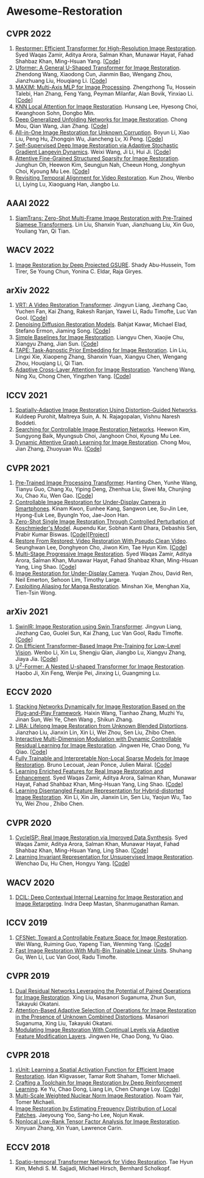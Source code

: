 # Awesome-Restoration

## CVPR 2022
1. [Restormer: Efficient Transformer for High-Resolution Image Restoration](https://openaccess.thecvf.com/content/CVPR2022/papers/Zamir_Restormer_Efficient_Transformer_for_High-Resolution_Image_Restoration_CVPR_2022_paper.pdf). Syed Waqas Zamir, Aditya Arora, Salman Khan, Munawar Hayat, Fahad Shahbaz Khan, Ming-Hsuan Yang. [[Code](https://github.com/swz30/Restormer)]
2. [Uformer: A General U-Shaped Transformer for Image Restoration](https://openaccess.thecvf.com/content/CVPR2022/papers/Wang_Uformer_A_General_U-Shaped_Transformer_for_Image_Restoration_CVPR_2022_paper.pdf). Zhendong Wang, Xiaodong Cun, Jianmin Bao, Wengang Zhou, Jianzhuang Liu, Houqiang Li. [[Code](https://github.com/ZhendongWang6/Uformer)]
3. [MAXIM: Multi-Axis MLP for Image Processing](https://openaccess.thecvf.com/content/CVPR2022/papers/Tu_MAXIM_Multi-Axis_MLP_for_Image_Processing_CVPR_2022_paper.pdf). Zhengzhong Tu, Hossein Talebi, Han Zhang, Feng Yang, Peyman Milanfar, Alan Bovik, Yinxiao Li. [[Code](https://github.com/google-research/maxim)]
4. [KNN Local Attention for Image Restoration](https://openaccess.thecvf.com/content/CVPR2022/papers/Lee_KNN_Local_Attention_for_Image_Restoration_CVPR_2022_paper.pdf). Hunsang Lee, Hyesong Choi, Kwanghoon Sohn, Dongbo Min.
5. [Deep Generalized Unfolding Networks for Image Restoration](https://openaccess.thecvf.com/content/CVPR2022/papers/Mou_Deep_Generalized_Unfolding_Networks_for_Image_Restoration_CVPR_2022_paper.pdf). Chong Mou, Qian Wang, Jian Zhang. [[Code](https://github.com/MC-E/Deep-Generalized-Unfolding-Networks-for-Image-Restoration)]
6. [All-in-One Image Restoration for Unknown Corruption](https://openaccess.thecvf.com/content/CVPR2022/papers/Li_All-in-One_Image_Restoration_for_Unknown_Corruption_CVPR_2022_paper.pdf). Boyun Li, Xiao Liu, Peng Hu, Zhongqin Wu, Jiancheng Lv, Xi Peng. [[Code](https://github.com/XLearning-SCU/2022-CVPR-AirNet)]
7. [Self-Supervised Deep Image Restoration via Adaptive Stochastic Gradient Langevin Dynamics](https://openaccess.thecvf.com/content/CVPR2022/papers/Wang_Self-Supervised_Deep_Image_Restoration_via_Adaptive_Stochastic_Gradient_Langevin_Dynamics_CVPR_2022_paper.pdf). Weixi Wang, Ji Li, Hui Ji. [[Code](https://github.com/Wang-weixi/restricted_sampling)]
8. [Attentive Fine-Grained Structured Sparsity for Image Restoration](https://openaccess.thecvf.com/content/CVPR2022/papers/Oh_Attentive_Fine-Grained_Structured_Sparsity_for_Image_Restoration_CVPR_2022_paper.pdf). Junghun Oh, Heewon Kim, Seungjun Nah, Cheeun Hong, Jonghyun Choi, Kyoung Mu Lee. [[Code](https://github.com/JungHunOh/SLS_CVPR2022)]
9. [Revisiting Temporal Alignment for Video Restoration](https://openaccess.thecvf.com/content/CVPR2022/papers/Zhou_Revisiting_Temporal_Alignment_for_Video_Restoration_CVPR_2022_paper.pdf). Kun Zhou, Wenbo Li, Liying Lu, Xiaoguang Han, Jiangbo Lu. 

## AAAI 2022
1. [SiamTrans: Zero-Shot Multi-Frame Image Restoration with Pre-Trained Siamese Transformers](https://www.aaai.org/AAAI22Papers/AAAI-7488.LiuL.pdf). Lin Liu, Shanxin Yuan, Jianzhuang Liu, Xin Guo, Youliang Yan, Qi Tian.

## WACV 2022
1. [Image Restoration by Deep Projected GSURE](https://openaccess.thecvf.com/content/WACV2022/papers/Abu-Hussein_Image_Restoration_by_Deep_Projected_GSURE_WACV_2022_paper.pdf). Shady Abu-Hussein, Tom Tirer, Se Young Chun, Yonina C. Eldar, Raja Giryes. 

## arXiv 2022
1. [VRT: A Video Restoration Transformer](https://arxiv.org/pdf/2201.12288). Jingyun Liang, Jiezhang Cao, Yuchen Fan, Kai Zhang, Rakesh Ranjan, Yawei Li, Radu Timofte, Luc Van Gool. [[Code](https://github.com/JingyunLiang/VRT)]
2. [Denoising Diffusion Restoration Models](https://arxiv.org/pdf/2201.11793). Bahjat Kawar, Michael Elad, Stefano Ermon, Jiaming Song. [[Code](https://github.com/bahjat-kawar/ddrm)]
3. [Simple Baselines for Image Restoration](https://arxiv.org/pdf/2204.04676). Liangyu Chen, Xiaojie Chu, Xiangyu Zhang, Jian Sun. [[Code](https://github.com/megvii-research/NAFNet)]
4. [TAPE: Task-Agnostic Prior Embedding for Image Restoration](https://arxiv.org/pdf/2203.06074). Lin Liu, Lingxi Xie, Xiaopeng Zhang, Shanxin Yuan, Xiangyu Chen, Wengang Zhou, Houqiang Li, Qi Tian.
5. [Adaptive Cross-Layer Attention for Image Restoration](https://arxiv.org/pdf/2203.03619). Yancheng Wang, Ning Xu, Chong Chen, Yingzhen Yang. [[Code](https://github.com/SDL-ASU/ACLA)]

## ICCV 2021
1. [Spatially-Adaptive Image Restoration Using Distortion-Guided Networks](https://openaccess.thecvf.com/content/ICCV2021/papers/Purohit_Spatially-Adaptive_Image_Restoration_Using_Distortion-Guided_Networks_ICCV_2021_paper.pdf). Kuldeep Purohit, Maitreya Suin, A. N. Rajagopalan, Vishnu Naresh Boddeti.
2. [Searching for Controllable Image Restoration Networks](https://openaccess.thecvf.com/content/ICCV2021/papers/Kim_Searching_for_Controllable_Image_Restoration_Networks_ICCV_2021_paper.pdf). Heewon Kim, Sungyong Baik, Myungsub Choi, Janghoon Choi, Kyoung Mu Lee.
3. [Dynamic Attentive Graph Learning for Image Restoration](https://openaccess.thecvf.com/content/ICCV2021/papers/Mou_Dynamic_Attentive_Graph_Learning_for_Image_Restoration_ICCV_2021_paper.pdf). Chong Mou, Jian Zhang, Zhuoyuan Wu. [[Code](https://github.com/jianzhangcs/DAGL)]

## CVPR 2021
1. [Pre-Trained Image Processing Transformer](https://openaccess.thecvf.com/content/CVPR2021/papers/Chen_Pre-Trained_Image_Processing_Transformer_CVPR_2021_paper.pdf). Hanting Chen, Yunhe Wang, Tianyu Guo, Chang Xu, Yiping Deng, Zhenhua Liu, Siwei Ma, Chunjing Xu, Chao Xu, Wen Gao. [[Code](https://github.com/huawei-noah/Pretrained-IPT)]
2. [Controllable Image Restoration for Under-Display Camera in Smartphones](https://openaccess.thecvf.com/content/CVPR2021/papers/Kwon_Controllable_Image_Restoration_for_Under-Display_Camera_in_Smartphones_CVPR_2021_paper.pdf). Kinam Kwon, Eunhee Kang, Sangwon Lee, Su-Jin Lee, Hyong-Euk Lee, ByungIn Yoo, Jae-Joon Han.
3. [Zero-Shot Single Image Restoration Through Controlled Perturbation of Koschmieder's Model](https://openaccess.thecvf.com/content/CVPR2021/papers/Kar_Zero-Shot_Single_Image_Restoration_Through_Controlled_Perturbation_of_Koschmieders_Model_CVPR_2021_paper.pdf). Aupendu Kar, Sobhan Kanti Dhara, Debashis Sen, Prabir Kumar Biswas. [[Code](https://github.com/aupendu/zero-restore)][[Project](https://aupendu.github.io/zero-restore)]
4. [Restore From Restored: Video Restoration With Pseudo Clean Video](https://openaccess.thecvf.com/content/CVPR2021/papers/Lee_Restore_From_Restored_Video_Restoration_With_Pseudo_Clean_Video_CVPR_2021_paper.pdf). Seunghwan Lee, Donghyeon Cho, Jiwon Kim, Tae Hyun Kim. [[Code](https://github.com/shlee0/RFR-video-denoising)]
5. [Multi-Stage Progressive Image Restoration](https://openaccess.thecvf.com/content/CVPR2021/papers/Zamir_Multi-Stage_Progressive_Image_Restoration_CVPR_2021_paper.pdf). Syed Waqas Zamir, Aditya Arora, Salman Khan, Munawar Hayat, Fahad Shahbaz Khan, Ming-Hsuan Yang, Ling Shao. [[Code](https://github.com/swz30/MPRNet)]
6. [Image Restoration for Under-Display Camera](https://openaccess.thecvf.com/content/CVPR2021/papers/Zhou_Image_Restoration_for_Under-Display_Camera_CVPR_2021_paper.pdf). Yuqian Zhou, David Ren, Neil Emerton, Sehoon Lim, Timothy Large. 
7. [Exploiting Aliasing for Manga Restoration](https://openaccess.thecvf.com/content/CVPR2021/papers/Xie_Exploiting_Aliasing_for_Manga_Restoration_CVPR_2021_paper.pdf). Minshan Xie, Menghan Xia, Tien-Tsin Wong.

## arXiv 2021
1. [SwinIR: Image Restoration using Swin Transformer](https://openaccess.thecvf.com/content/ICCV2021W/AIM/papers/Liang_SwinIR_Image_Restoration_Using_Swin_Transformer_ICCVW_2021_paper.pdf). Jingyun Liang, Jiezhang Cao, Guolei Sun, Kai Zhang, Luc Van Gool, Radu Timofte. [[Code](https://github.com/JingyunLiang/SwinIR)]
2. [On Efficient Transformer-Based Image Pre-Training for Low-Level Vision](https://arxiv.org/pdf/2112.10175). Wenbo Li, Xin Lu, Shengju Qian, Jiangbo Lu, Xiangyu Zhang, Jiaya Jia. [[Code](https://github.com/fenglinglwb/EDT)]
3. [U<sup>2</sup>-Former: A Nested U-shaped Transformer for Image Restoration](https://arxiv.org/pdf/2112.02279). Haobo Ji, Xin Feng, Wenjie Pei, Jinxing Li, Guangming Lu.

## ECCV 2020
1. [Stacking Networks Dynamically for Image Restoration Based on the Plug-and-Play Framework](https://www.ecva.net/papers/eccv_2020/papers_ECCV/papers/123580443.pdf). Haixin Wang, Tianhao Zhang, Muzhi Yu, Jinan Sun, Wei Ye, Chen Wang , Shikun Zhang.
2. [LIRA: Lifelong Image Restoration from Unknown Blended Distortions](https://www.ecva.net/papers/eccv_2020/papers_ECCV/papers/123630596.pdf). Jianzhao Liu, Jianxin Lin, Xin Li, Wei Zhou, Sen Liu, Zhibo Chen.
3. [Interactive Multi-Dimension Modulation with Dynamic Controllable Residual Learning for Image Restoration](https://www.ecva.net/papers/eccv_2020/papers_ECCV/papers/123650052.pdf). Jingwen He, Chao Dong, Yu Qiao. [[Code](https://github.com/hejingwenhejingwen/CResMD)]
4. [Fully Trainable and Interpretable Non-Local Sparse Models for Image Restoration](https://www.ecva.net/papers/eccv_2020/papers_ECCV/papers/123670239.pdf). Bruno Lecouat, Jean Ponce, Julien Mairal. [[Code](https://github.com/bruno-31/groupsc)]
5. [Learning Enriched Features for Real Image Restoration and Enhancement](https://www.ecva.net/papers/eccv_2020/papers_ECCV/papers/123700494.pdf). Syed Waqas Zamir, Aditya Arora, Salman Khan, Munawar Hayat, Fahad Shahbaz Khan, Ming-Hsuan Yang, Ling Shao. [[Code](https://github.com/swz30/MIRNet)]
6. [Learning Disentangled Feature Representation for Hybrid-distorted Image Restoration](https://www.ecva.net/papers/eccv_2020/papers_ECCV/papers/123740307.pdf). Xin Li, Xin Jin, Jianxin Lin, Sen Liu, Yaojun Wu, Tao Yu, Wei Zhou , Zhibo Chen.

## CVPR 2020
1. [CycleISP: Real Image Restoration via Improved Data Synthesis](https://openaccess.thecvf.com/content_CVPR_2020/papers/Zamir_CycleISP_Real_Image_Restoration_via_Improved_Data_Synthesis_CVPR_2020_paper.pdf). Syed Waqas Zamir, Aditya Arora, Salman Khan, Munawar Hayat, Fahad Shahbaz Khan, Ming-Hsuan Yang, Ling Shao. [[Code](https://github.com/swz30/CycleISP)]
2. [Learning Invariant Representation for Unsupervised Image Restoration](https://openaccess.thecvf.com/content_CVPR_2020/papers/Du_Learning_Invariant_Representation_for_Unsupervised_Image_Restoration_CVPR_2020_paper.pdf). Wenchao Du, Hu Chen, Hongyu Yang. [[Code](https://github.com/Wenchao-Du/LIR-for-Unsupervised-IR)]

## WACV 2020
1. [DCIL: Deep Contextual Internal Learning for Image Restoration and Image Retargeting](https://openaccess.thecvf.com/content_WACV_2020/papers/Mastan_DCIL_Deep_Contextual_Internal_Learning_for_Image_Restoration_and_Image_WACV_2020_paper.pdf). Indra Deep Mastan, Shanmuganathan Raman. 

## ICCV 2019
1. [CFSNet: Toward a Controllable Feature Space for Image Restoration](https://openaccess.thecvf.com/content_ICCV_2019/papers/Wang_CFSNet_Toward_a_Controllable_Feature_Space_for_Image_Restoration_ICCV_2019_paper.pdf). Wei Wang, Ruiming Guo, Yapeng Tian, Wenming Yang. [[Code](https://github.com/qibao77/CFSNet)]
2. [Fast Image Restoration With Multi-Bin Trainable Linear Units](https://openaccess.thecvf.com/content_ICCV_2019/papers/Gu_Fast_Image_Restoration_With_Multi-Bin_Trainable_Linear_Units_ICCV_2019_paper.pdf). Shuhang Gu, Wen Li, Luc Van Gool, Radu Timofte.

## CVPR 2019
1. [Dual Residual Networks Leveraging the Potential of Paired Operations for Image Restoration](https://openaccess.thecvf.com/content_CVPR_2019/papers/Liu_Dual_Residual_Networks_Leveraging_the_Potential_of_Paired_Operations_for_CVPR_2019_paper.pdf). Xing Liu, Masanori Suganuma, Zhun Sun, Takayuki Okatani. 
2. [Attention-Based Adaptive Selection of Operations for Image Restoration in the Presence of Unknown Combined Distortions](https://openaccess.thecvf.com/content_CVPR_2019/papers/Suganuma_Attention-Based_Adaptive_Selection_of_Operations_for_Image_Restoration_in_the_CVPR_2019_paper.pdf). Masanori Suganuma, Xing Liu, Takayuki Okatani.
3. [Modulating Image Restoration With Continual Levels via Adaptive Feature Modification Layers](https://openaccess.thecvf.com/content_CVPR_2019/papers/He_Modulating_Image_Restoration_With_Continual_Levels_via_Adaptive_Feature_Modification_CVPR_2019_paper.pdf). Jingwen He, Chao Dong, Yu Qiao.

## CVPR 2018
1. [xUnit: Learning a Spatial Activation Function for Efficient Image Restoration](https://openaccess.thecvf.com/content_cvpr_2018/papers/Kligvasser_xUnit_Learning_a_CVPR_2018_paper.pdf). Idan Kligvasser, Tamar Rott Shaham, Tomer Michaeli.
2. [Crafting a Toolchain for Image Restoration by Deep Reinforcement Learning](https://openaccess.thecvf.com/content_cvpr_2018/papers/Yu_Crafting_a_Toolchain_CVPR_2018_paper.pdf). Ke Yu, Chao Dong, Liang Lin, Chen Change Loy. [[Code](http://mmlab.ie.cuhk.edu.hk/projects/RL-Restore/)]
3. [Multi-Scale Weighted Nuclear Norm Image Restoration](https://openaccess.thecvf.com/content_cvpr_2018/papers/Yair_Multi-Scale_Weighted_Nuclear_CVPR_2018_paper.pdf). Noam Yair, Tomer Michaeli.
4. [Image Restoration by Estimating Frequency Distribution of Local Patches](https://openaccess.thecvf.com/content_cvpr_2018/papers/Yoo_Image_Restoration_by_CVPR_2018_paper.pdf). Jaeyoung Yoo, Sang-ho Lee, Nojun Kwak.
5. [Nonlocal Low-Rank Tensor Factor Analysis for Image Restoration](https://openaccess.thecvf.com/content_cvpr_2018/papers/Zhang_Nonlocal_Low-Rank_Tensor_CVPR_2018_paper.pdf). Xinyuan Zhang, Xin Yuan, Lawrence Carin.

## ECCV 2018
1. [Spatio-temporal Transformer Network for Video Restoration](https://www.ecva.net/papers/eccv_2018/papers_ECCV/papers/Tae_Hyun_Kim_Spatio-temporal_Transformer_Network_ECCV_2018_paper.pdf). Tae Hyun Kim, Mehdi S. M. Sajjadi, Michael Hirsch, Bernhard Scholkopf.
